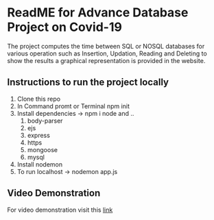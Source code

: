 # ReadME for Advance Database Project on Covid-19

 The project computes the time between SQL or NOSQL databases for various operation such as Insertion, Updation, Reading and Deleting to show the results a graphical representation is provided in the website.

 ## Instructions to run the project locally
 1. Clone this repo
 2. In Command promt or Terminal npm init
 3. Install dependencies -> npm i node and ..
    1. body-parser
    2. ejs
    3. express
    4. https
    5. mongoose
    6. mysql
4. Install nodemon
5. To run localhost -> nodemon app.js

## Video Demonstration
For video demonstration visit this [ link ](https://drive.google.com/file/d/1h1PkH0X0VGV1DuaDtKBtAZpa3Tj14Wc3/view?usp=sharing)


